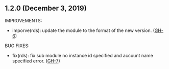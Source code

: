 ## 1.2.0 (December 3, 2019)

IMPROVEMENTS:

- imporve(rds): update the module to the format of the new version.  ([GH-6](https://github.com/terraform-alicloud-modules/terraform-alicloud-rds/pull/6))

BUG FIXES:

- fix(rds): fix sub module no instance id specified and account name specified error.  ([GH-7](https://github.com/terraform-alicloud-modules/terraform-alicloud-rds/pull/7))